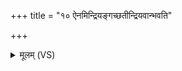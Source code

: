 +++
title = "१० ऐनमिन्द्रियङ्गच्छतीन्द्रियवान्भवति"

+++
<details><summary>मूलम् (VS)</summary>

ऐन॑मिन्द्रि॒यंग॑च्छतीन्द्रि॒यवा॑न्भवति ॥
</details>